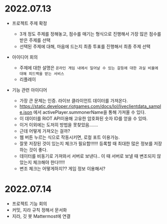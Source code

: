 # 2022.07.13
- 프로젝트 주제 확정 
  - 3개 정도 주제를 정해놓고, 점수를 매기는 형식으로 진행해서 가장 많은 점수를 받은 주제를 선택
  - 선택된 주제에 대해, 마음에 드는지 최종 투표를 진행해서 최종 주제 선택

- 아이디어 회의
  - 주제에 대한 설명은 `온라인 게임 내에서 일어날 수 있는 갈등에 대한 과실 비율에 대해 피드백을 받는 서비스`
  - 리플레이


- 기능 관련 아이디어
  - 가장 큰 문제는 인증. 라이브 클라이언트 데이터를 가져온다. 
  - https://static.developer.riotgames.com/docs/lol/liveclientdata_sample.json 에서 activePlayer.summonerName을 통해 가져올 수 있다.
  - 이 데이터를 RIOT API이용해 고유한 암호화된 숫자 ID를 얻을 수 있따.
  - 이거 이외에는 도저히 방법을 못찾았음.......
  - 근데 어떻게 가져오는 걸까?
  - 웹 버튼 누르는 식으로 작동시키면, 로컬 포트 이용가능.
  - 잘못 저장된 것이 있는지 체크가 필요함!!!!!! 등록할 때 최대한 많은 정보를 저장하는 것이 좋다.
  - 데이터를 비동기로 가져와서 서버로 보낸다.. 이 때 서버로 보낼 때 변조되지 않았는지 체크해야 한다!!!!!
  - 변조 체크는 어떻게하지?? 게임 정보 이용해서? 

# 2022.07.14
- 프로젝트 기능 회의
- 커밋, 지라 규칙 정해서 문서화
- 지라, 깃 봇 Mattermost에 연결
